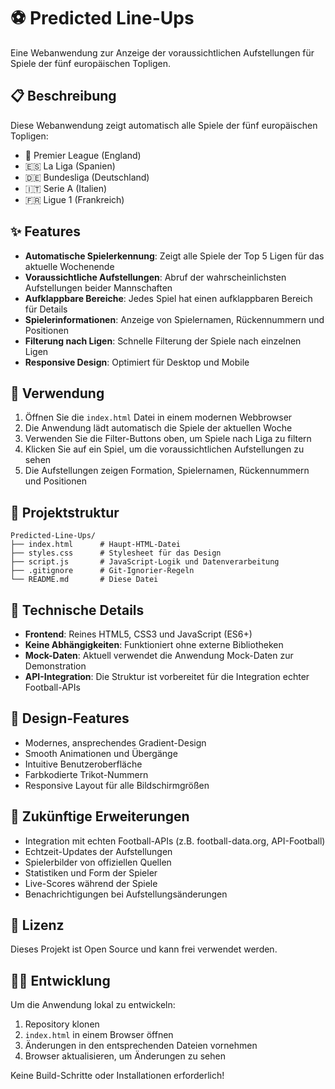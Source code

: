 # ⚽ Predicted Line-Ups

Eine Webanwendung zur Anzeige der voraussichtlichen Aufstellungen für Spiele der fünf europäischen Topligen.

## 📋 Beschreibung

Diese Webanwendung zeigt automatisch alle Spiele der fünf europäischen Topligen:
- 🏴󠁧󠁢󠁥󠁮󠁧󠁿 Premier League (England)
- 🇪🇸 La Liga (Spanien)
- 🇩🇪 Bundesliga (Deutschland)
- 🇮🇹 Serie A (Italien)
- 🇫🇷 Ligue 1 (Frankreich)

## ✨ Features

- **Automatische Spielerkennung**: Zeigt alle Spiele der Top 5 Ligen für das aktuelle Wochenende
- **Voraussichtliche Aufstellungen**: Abruf der wahrscheinlichsten Aufstellungen beider Mannschaften
- **Aufklappbare Bereiche**: Jedes Spiel hat einen aufklappbaren Bereich für Details
- **Spielerinformationen**: Anzeige von Spielernamen, Rückennummern und Positionen
- **Filterung nach Ligen**: Schnelle Filterung der Spiele nach einzelnen Ligen
- **Responsive Design**: Optimiert für Desktop und Mobile

## 🚀 Verwendung

1. Öffnen Sie die `index.html` Datei in einem modernen Webbrowser
2. Die Anwendung lädt automatisch die Spiele der aktuellen Woche
3. Verwenden Sie die Filter-Buttons oben, um Spiele nach Liga zu filtern
4. Klicken Sie auf ein Spiel, um die voraussichtlichen Aufstellungen zu sehen
5. Die Aufstellungen zeigen Formation, Spielernamen, Rückennummern und Positionen

## 📁 Projektstruktur

```
Predicted-Line-Ups/
├── index.html      # Haupt-HTML-Datei
├── styles.css      # Stylesheet für das Design
├── script.js       # JavaScript-Logik und Datenverarbeitung
├── .gitignore      # Git-Ignorier-Regeln
└── README.md       # Diese Datei
```

## 🔧 Technische Details

- **Frontend**: Reines HTML5, CSS3 und JavaScript (ES6+)
- **Keine Abhängigkeiten**: Funktioniert ohne externe Bibliotheken
- **Mock-Daten**: Aktuell verwendet die Anwendung Mock-Daten zur Demonstration
- **API-Integration**: Die Struktur ist vorbereitet für die Integration echter Football-APIs

## 🎨 Design-Features

- Modernes, ansprechendes Gradient-Design
- Smooth Animationen und Übergänge
- Intuitive Benutzeroberfläche
- Farbkodierte Trikot-Nummern
- Responsive Layout für alle Bildschirmgrößen

## 🔮 Zukünftige Erweiterungen

- Integration mit echten Football-APIs (z.B. football-data.org, API-Football)
- Echtzeit-Updates der Aufstellungen
- Spielerbilder von offiziellen Quellen
- Statistiken und Form der Spieler
- Live-Scores während der Spiele
- Benachrichtigungen bei Aufstellungsänderungen

## 📝 Lizenz

Dieses Projekt ist Open Source und kann frei verwendet werden.

## 👨‍💻 Entwicklung

Um die Anwendung lokal zu entwickeln:

1. Repository klonen
2. `index.html` in einem Browser öffnen
3. Änderungen in den entsprechenden Dateien vornehmen
4. Browser aktualisieren, um Änderungen zu sehen

Keine Build-Schritte oder Installationen erforderlich!
